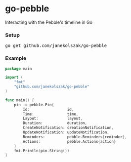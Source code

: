 # go-pebble
Interacting with the Pebble's timeline in Go

### Setup
<pre>go get github.com/janekolszak/go-pebble</pre>

### Example
```go
package main

import (
    "fmt"
    "github.com/janekolszak/go-pebble"
)

func main() {
    pin := pebble.Pin{
        Id:                 id,
        Time:               time,
        Layout:             layout,
        Duration:           duration,
        CreateNotification: creationNotification,
        UpdateNotification: updateNotification,
        Reminders:          pebble.Reminders{reminder},
        Actions:            pebble.Actions{action}
    }
    fmt.Println(pin.String())
}
```
